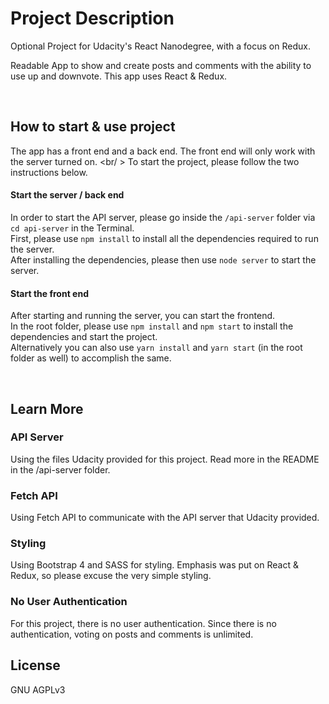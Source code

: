 # Project Description

Optional Project for Udacity's React Nanodegree, with a focus on Redux.

Readable App to show and create posts and comments with the ability to use up and downvote. This app uses React & Redux.

<br />

## How to start & use project

The app has a front end and a back end. The front end will only work with the server turned on. <br/ >
To start the project, please follow the two instructions below.

#### Start the server / back end

In order to start the API server, please go inside the `/api-server` folder via `cd api-server` in the Terminal. <br />
First, please use `npm install` to install all the dependencies required to run the server. <br />
After installing the dependencies, please then use `node server` to start the server.

#### Start the front end
After starting and running the server, you can start the frontend. <br />
In the root folder, please use `npm install` and `npm start` to install the dependencies and start the project. <br />
Alternatively you can also use `yarn install` and `yarn start` (in the root folder as well) to accomplish the same. <br />

<br />

## Learn More

### API Server

Using the files Udacity provided for this project.
Read more in the README in the /api-server folder.

### Fetch API

Using Fetch API to communicate with the API server that Udacity provided.

### Styling

Using Bootstrap 4 and SASS for styling. Emphasis was put on React & Redux, so please excuse the very simple styling.


### No User Authentication

For this project, there is no user authentication. Since there is no authentication, voting on posts and comments is unlimited.


## License
GNU AGPLv3
